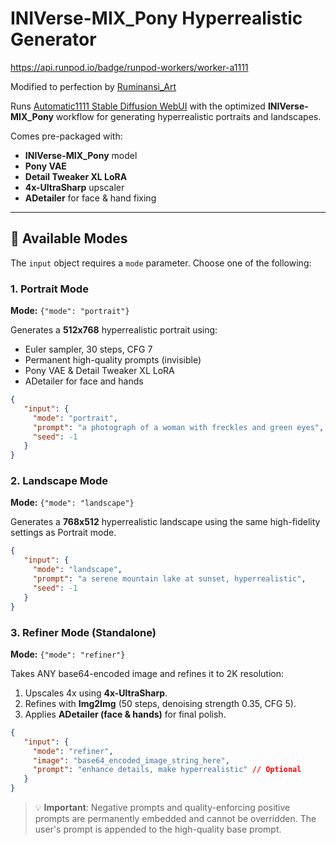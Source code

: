 # INIVerse-MIX_Pony Hyperrealistic Generator

https://api.runpod.io/badge/runpod-workers/worker-a1111

Modified to perfection by [Ruminansi_Art](https://github.com/ruminansiart-arch)

Runs [Automatic1111 Stable Diffusion WebUI](https://github.com/AUTOMATIC1111/stable-diffusion-webui) with the optimized **INIVerse-MIX_Pony** workflow for generating hyperrealistic portraits and landscapes.

Comes pre-packaged with:
- **INIVerse-MIX_Pony** model
- **Pony VAE**
- **Detail Tweaker XL LoRA**
- **4x-UltraSharp** upscaler
- **ADetailer** for face & hand fixing

---

## 🚀 Available Modes

The `input` object requires a `mode` parameter. Choose one of the following:

### 1. Portrait Mode
**Mode:** `{"mode": "portrait"}`

Generates a **512x768** hyperrealistic portrait using:
- Euler sampler, 30 steps, CFG 7
- Permanent high-quality prompts (invisible)
- Pony VAE & Detail Tweaker XL LoRA
- ADetailer for face and hands

```json
{
   "input": {
     "mode": "portrait",
     "prompt": "a photograph of a woman with freckles and green eyes",
     "seed": -1
   }
}
```

### 2. Landscape Mode
**Mode:** `{"mode": "landscape"}`

Generates a **768x512** hyperrealistic landscape using the same high-fidelity settings as Portrait mode.

```json
{
   "input": {
     "mode": "landscape",
     "prompt": "a serene mountain lake at sunset, hyperrealistic",
     "seed": -1
   }
}
```

### 3. Refiner Mode (Standalone)
**Mode:** `{"mode": "refiner"}`

Takes ANY base64-encoded image and refines it to 2K resolution:
1.  Upscales 4x using **4x-UltraSharp**.
2.  Refines with **Img2Img** (50 steps, denoising strength 0.35, CFG 5).
3.  Applies **ADetailer (face & hands)** for final polish.

```json
{
   "input": {
     "mode": "refiner",
     "image": "base64_encoded_image_string_here",
     "prompt": "enhance details, make hyperrealistic" // Optional
   }
}
```

> 💡 **Important**: Negative prompts and quality-enforcing positive prompts are permanently embedded and cannot be overridden. The user's prompt is appended to the high-quality base prompt.
